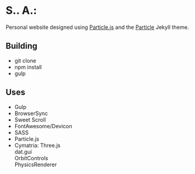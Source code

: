 # S.. A.:

Personal website designed using [Particle.js](https://github.com/VincentGarreau/particles.js/) and the [Particle](https://github.com/nrandecker/particle) Jekyll theme. 

## Building
  * git clone
  * npm install
  * gulp

## Uses
  * Gulp
  * BrowserSync
  * Sweet Scroll
  * FontAwesome/Devicon
  * SASS
  * Particle.js
  * Cymatria:
    Three.js  
    dat.gui  
    OrbitControls  
    PhysicsRenderer  

